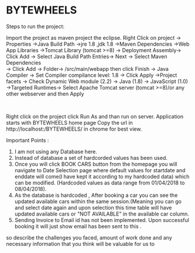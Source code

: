 # BYTEWHEELS


Steps to run the project:

Import the project as maven project the eclipse.
    Right Click on project -> Properties ->Java Build Path     ->jre 1.8 ,jdk 1.8
                                                               ->Maven Dependencies
                                                               ->Web App Libraries
                                                               ->Tomcat Library (tomcat >=8)
                                         -> Deployment Assembly-> Click Add -> Select Java Build Path Entries-> Next -> Select Maven Dependencies   
                                                               -> Click Add -> Folder-> /src/main/webapp then click Finish
                                         -> Java Compiler -> Set Compiler compilance level: 1.8 -> Click Apply 
                                         ->Project facets  -> Check Dynamic Web module (2.2)
                                                           -> Java (1.8)
                                                           -> JavaScript (1.0)
                                         ->Targeted Runtimes-> Select Apache Tomcat server (tomcat >=8)/or any other webserver and then Apply
                                         
                                         
                                         
                                         

Right click on the project click Run As and than run on server.
Application starts with BYTEWHEELS home page
Copy the url in http://localhost:<portno>/BYTEWHEELS/ in chrome for best view.
  
  
Important Points :
1. I am not using any Database here.
2. Instead of database a set of hardcorded values has been used.
3. Once you will click BOOK CARS button from the homepage you will navigate to Date Selection page where default values for startdate and 
enddate will come(I have kept it according to my hardcoded data) which can be modified. (Hardcoded values as data range from 01/04/2018 to
08/04/2018).
4. As the database is hardcoded , After booking a car you can see the updated available cars within the same session.(Meaning you can go and select date again and upon selection this time table will have updated available cars or "NOT AVAILABLE" in the available car column.
5. Sending Invoice to Email id has not been implemented. Upon successful booking it will just show email has been sent to this <Email ID>.

so describe the challenges you faced, amount of work done and any necessary information that you think will be valuable for us to 
